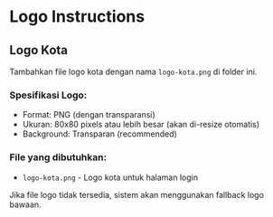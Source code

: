 # Logo Instructions

## Logo Kota
Tambahkan file logo kota dengan nama `logo-kota.png` di folder ini.

### Spesifikasi Logo:
- Format: PNG (dengan transparansi)
- Ukuran: 80x80 pixels atau lebih besar (akan di-resize otomatis)
- Background: Transparan (recommended)

### File yang dibutuhkan:
- `logo-kota.png` - Logo kota untuk halaman login

Jika file logo tidak tersedia, sistem akan menggunakan fallback logo bawaan.
